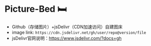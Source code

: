 # Picture-Bed :bed:

- Github（存储图片）+jsDelivr（CDN加速访问）自建图床
- image link: `https://cdn.jsdelivr.net/gh/user/repo@version/file`
- jsDelivr官网说明：https://www.jsdelivr.com/?docs=gh

